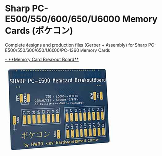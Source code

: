 # Sharp PC-E500/550/600/650/U6000 Memory Cards (ポケコン)
Complete designs and production files (Gerber + Assembly) for Sharp PC-E500/550/600/650/U6000/PC-1360 Memory Cards

<a href="https://github.com/hwreverse/e500memcards/tree/main/MCBreakoutBoard">
- **Memory Card Breakout Board**

![Breakout Board](img/E500MCBB.jpg)

  </a>
